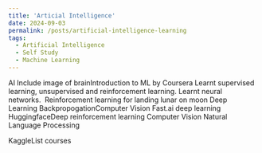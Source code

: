 ```yaml
---
title: 'Articial Intelligence'
date: 2024-09-03
permalink: /posts/artificial-intelligence-learning
tags:
  - Artificial Intelligence
  - Self Study
  - Machine Learning
---
```


AI Include image of brainIntroduction to ML by Coursera
Learnt supervised learning, unsupervised and reinforcement learning.
Learnt neural networks.  Reinforcement learning for landing lunar on moon
Deep Learning BackpropogationComputer Vision
Fast.ai deep learning 
HuggingfaceDeep reinforcement learning Computer Vision Natural Language Processing 

KaggleList courses
